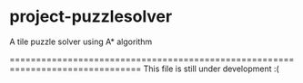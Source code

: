 # project-puzzlesolver
A tile puzzle solver using A* algorithm

===============================================================================
This file is still under development :(
